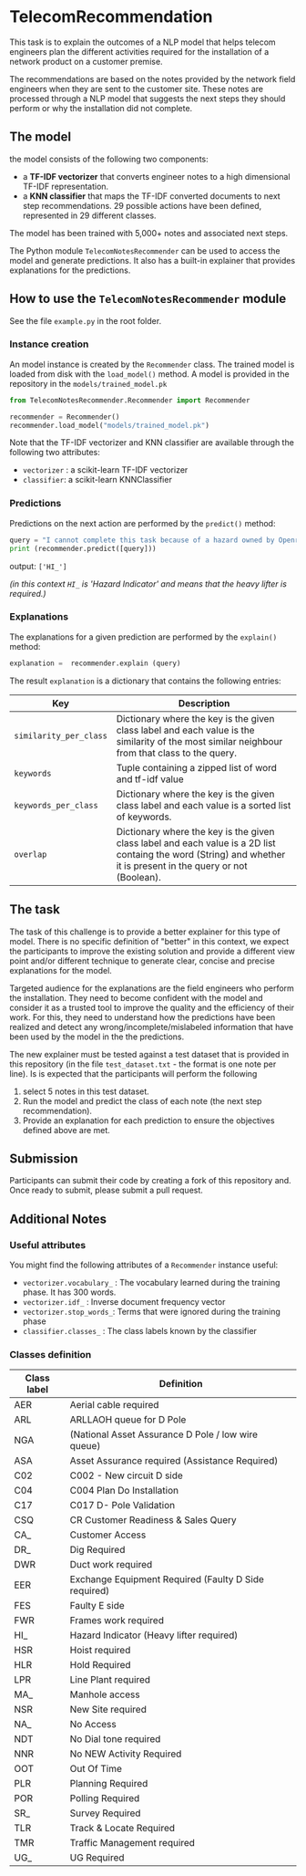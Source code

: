 # TelecomRecommendation

This task is to explain the outcomes of a NLP model that helps telecom engineers plan the different activities required for the installation of a network product on a customer premise. 

The recommendations are based on the notes provided by the network field engineers when they are sent to the customer site. These notes are processed through a NLP model that suggests the next steps they should perform or why the installation did not complete. 


## The model

the model consists of the following two components:

* a **TF-IDF vectorizer** that converts engineer notes  to a high dimensional TF-IDF representation.
* a **KNN classifier** that maps the TF-IDF converted documents to next step recommendations. 29 possible actions have been defined, represented in 29 different classes.

The model has been trained with 5,000+ notes and associated next steps.  

The Python module `TelecomNotesRecommender` can be used to access the model and generate predictions. It also has a built-in explainer that provides explanations for the predictions. 


 ## How to use the `TelecomNotesRecommender` module

See the file `example.py`  in the root folder.

### Instance creation
An model instance is created by the `Recommender` class. The trained model is loaded from disk with the `load_model()` method.  A model is provided in the repository in the `models/trained_model.pk`

```python
from TelecomNotesRecommender.Recommender import Recommender

recommender = Recommender()
recommender.load_model("models/trained_model.pk")
```
Note that the TF-IDF vectorizer and KNN classifier are available through the following two attributes:

* `vectorizer` : a scikit-learn TF-IDF vectorizer
* `classifier`: a scikit-learn KNNClassifier


### Predictions

Predictions on the next action are performed by the `predict()` method:

```python
query = "I cannot complete this task because of a hazard owned by Openreach / third party. Dp damaged by fire A1024 13416129 manager informed  is preventing further work. "
print (recommender.predict([query]))
````

output:
```['HI_']``` 

_(in this context  `HI_` is 'Hazard Indicator' and means that the heavy lifter is required.)_


### Explanations

The explanations for a given prediction are performed by the `explain()` method:

```python
explanation =  recommender.explain (query)
```

The result `explanation` is a dictionary that contains the following entries:

Key                           |   Description
---------------------|------------------------
`similarity_per_class` | Dictionary where the key is the given class label and each value is the similarity of the most similar neighbour from that class to the query.
`keywords` | Tuple containing a zipped list of word and tf-idf value
`keywords_per_class` |  Dictionary where the key is the given class label and each value is a sorted list of keywords.
`overlap` | Dictionary where the key is the given class label                   and each value is a 2D list containg the word (String) and whether it is present in the query or not (Boolean).            


                
## The task

The task of this challenge is to provide a better explainer for this type of model.  There is no specific definition of "better" in this context, we expect the participants to improve the existing solution and provide a different view point and/or different technique to generate clear, concise and precise explanations for the model. 

Targeted audience for the explanations are the field engineers who perform  the installation. They need to become confident with the model and consider it as a trusted tool to improve the quality and the efficiency of their work. For this, they need to understand how the predictions have been realized and detect any wrong/incomplete/mislabeled information that have been used by the model in the the predictions. 

The new explainer must be tested against a test dataset that is provided in this repository (in the file `test_dataset.txt` - the format is one note per line). Is is expected that the participants will perform the following

1. select 5 notes in this test dataset.
2. Run the model and predict the class of each note (the next step recommendation).
3. Provide an explanation for each prediction to ensure the objectives defined above are met.


## Submission

Participants can submit their code by creating a fork of this repository and. Once ready to submit, please submit a pull request.
       
       
## Additional Notes

### Useful attributes

You might find the following attributes of a `Recommender` instance useful:

* `vectorizer.vocabulary_` : The vocabulary learned during the training phase. It has 300 words.
* `vectorizer.idf_` : Inverse document frequency vector
* `vectorizer.stop_words_`: Terms that were ignored during the training phase
*  `classifier.classes_` : The class labels known by the classifier


### Classes definition

Class label | Definition 
------------|-----------
AER	|Aerial cable required
ARL	|ARLLAOH queue for D Pole 
NGA | (National Asset Assurance D Pole / low wire queue)  
ASA |	Asset Assurance required (Assistance Required)
C02 |	C002 - New circuit D side
C04	| C004 Plan Do Installation
C17 |	C017 D- Pole Validation	
CSQ |	CR Customer Readiness & Sales Query
CA_ |	Customer Access
DR_ |	Dig Required
DWR	|Duct work required
EER	| Exchange Equipment Required (Faulty D Side required)
FES	|Faulty E side
FWR |	Frames work required
HI_	| Hazard Indicator  (Heavy lifter required)
HSR	| Hoist required
HLR	| Hold Required
LPR	| Line Plant required
MA_ |	Manhole access
NSR |	New Site required
NA_	| No Access
NDT | 	No Dial tone required
NNR	| No NEW Activity Required
OOT	 | Out Of Time
PLR	| Planning Required
POR |	Polling Required
SR_	| Survey Required
TLR	| Track & Locate Required
TMR	 |Traffic Management required
UG_	| UG Required





